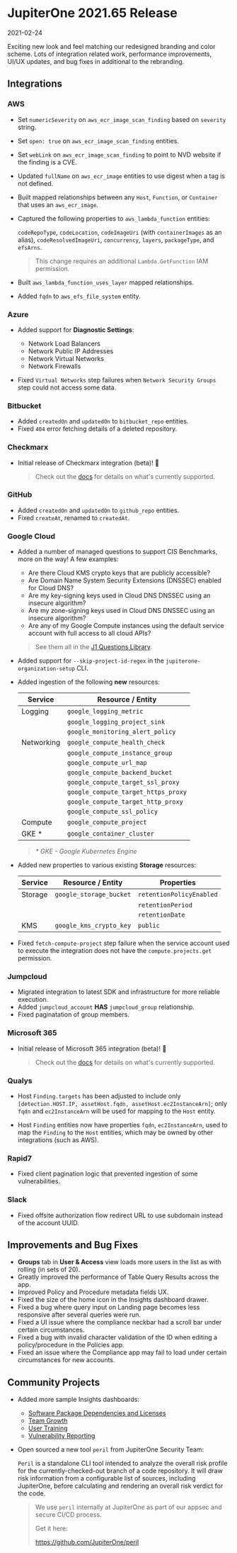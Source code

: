 # JupiterOne 2021.65 Release

2021-02-24

Exciting new look and feel matching our redesigned branding and color scheme.
Lots of integration related work, performance improvements, UI/UX updates, and
bug fixes in additional to the rebranding.
  
## Integrations

### AWS

- Set `numericSeverity` on `aws_ecr_image_scan_finding` based on `severity` string.

- Set `open: true` on `aws_ecr_image_scan_finding` entities.

- Set `webLink` on `aws_ecr_image_scan_finding` to point to NVD website if the finding is a CVE.

- Updated `fullName` on `aws_ecr_image` entities to use digest when a tag is not defined.

- Built mapped relationships between any `Host`, `Function`, or `Container` that uses an `aws_ecr_image`.

- Captured the following properties to `aws_lambda_function` entities:

  `codeRepoType`, `codeLocation`, `codeImageUri` (with `containerImages` as an
  alias), `codeResolvedImageUri`, `concurrency`, `layers`, `packageType`, and
  `efsArns`.
  
  > This change requires an additional `Lambda.GetFunction` IAM permission.

- Built `aws_lambda_function_uses_layer` mapped relationships.
  
- Added `fqdn` to `aws_efs_file_system` entity.

### Azure

- Added support for **Diagnostic Settings**:

  - Network Load Balancers
  - Network Public IP Addresses
  - Network Virtual Networks
  - Network Firewalls

- Fixed `Virtual Networks` step failures when `Network Security Groups` step could not access some data.

### Bitbucket

- Added `createdOn` and `updatedOn` to `bitbucket_repo` entities.
- Fixed `404` error fetching details of a deleted repository.

### Checkmarx

- Initial release of Checkmarx integration (beta)! 🎉

  > Check out the [docs](../docs/integrations/checkmarx/checkmarx.md) for details on
  > what's currently supported.

### GitHub

- Added `createdOn` and `updatedOn` to `github_repo` entities.
- Fixed `createAt`, renamed to `createdAt`.

### Google Cloud

- Added a number of managed questions to support CIS Benchmarks, more on the way! A few examples:

  - Are there Cloud KMS crypto keys that are publicly accessible?
  - Are Domain Name System Security Extensions (DNSSEC) enabled for Cloud DNS?
  - Are my key-signing keys used in Cloud DNS DNSSEC using an insecure algorithm?
  - Are my zone-signing keys used in Cloud DNS DNSSEC using an insecure algorithm?
  - Are any of my Google Compute instances using the default service account with full access to all cloud APIs?
  
  > See them all in the 
  > [J1 Questions Library](https://ask.us.jupiterone.io/filter?integrations=google_cloud&tagFilter=all).

- Added support for `--skip-project-id-regex` in the `jupiterone-organization-setup` CLI.
  
- Added ingestion of the following **new** resources:

  | Service    | Resource / Entity                      |
  | --         | --                                     |
  | Logging    | `google_logging_metric`                | 
  |            | `google_logging_project_sink`          |
  |            | `google_monitoring_alert_policy`       |
  | Networking | `google_compute_health_check`          |
  |            | `google_compute_instance_group`        |
  |            | `google_compute_url_map`               |
  |            | `google_compute_backend_bucket`        |
  |            | `google_compute_target_ssl_proxy`      |
  |            | `google_compute_target_https_proxy`    |
  |            | `google_compute_target_http_proxy`     |
  |            | `google_compute_ssl_policy`            |
  | Compute    | `google_compute_project`               |
  | GKE *      | `google_container_cluster`             |

  > _* GKE - Google Kubernetes Engine_

- Added new properties to various existing **Storage** resources:

  | Service    | Resource / Entity        | Properties               |
  | --         | --                       | --                       |
  | Storage    | `google_storage_bucket`  | `retentionPolicyEnabled` |
  |            |                          | `retentionPeriod`        |
  |            |                          | `retentionDate`          |
  | KMS        | `google_kms_crypto_key`  | `public`                 |

- Fixed `fetch-compute-project` step failure when the service account used to
  execute the integration does not have the `compute.projects.get` permission.

### Jumpcloud

- Migrated integration to latest SDK and infrastructure for more reliable execution.
- Added `jumpcloud_account` **HAS** `jumpcloud_group` relationship.
- Fixed paginatation of group members.

### Microsoft 365

- Initial release of Microsoft 365 integration (beta)! 🎉 
  
  > Check out the [docs](../docs/integrations/microsoft365/index.md) for details
  > on what's currently supported.

### Qualys

- Host `Finding.targets` has been adjusted to include only `[detection.HOST.IP,
  assetHost.fqdn, assetHost.ec2InstanceArn]`; only `fqdn` and `ec2InstanceArn`
  will be used for mapping to the `Host` entity.

- Host `Finding` entities now have properties `fqdn`, `ec2InstanceArn`, used to
  map the `Finding` to the `Host` entities, which may be owned by other
  integrations (such as AWS).

### Rapid7

- Fixed client pagination logic that prevented ingestion of some vulnerabilities.
  
### Slack

- Fixed offsite authorization flow redirect URL to use subdomain instead of the account UUID.

## Improvements and Bug Fixes

- **Groups** tab in **User & Access** view loads more users in the list as with rolling (in sets of 20).
- Greatly improved the performance of Table Query Results across the app.
- Improved Policy and Procedure metadata fields UX.
- Fixed the size of the home icon in the Insights dashboard drawer.
- Fixed a bug where query input on Landing page becomes less responsive after several queries were run.
- Fixed a UI issue where the compliance neckbar had a scroll bar under certain circumstances.
- Fixed a bug with invalid character validation of the ID when editing a policy/procedure in the Policies app.
- Fixed an issue where the Compliance app may fail to load under certain circumstances for new accounts.

## Community Projects

- Added more sample Insights dashboards: 

  - [Software Package Dependencies and Licenses](https://github.com/JupiterOne/insights-dashboards/blob/main/boards/code-deps-licenses)
  - [Team Growth](https://github.com/JupiterOne/insights-dashboards/blob/main/boards/team-growth)
  - [User Training](https://github.com/JupiterOne/insights-dashboards/blob/main/boards/user-training)
  - [Vulnerability Reporting](https://github.com/JupiterOne/insights-dashboards/blob/main/boards/vuln-reporting)

- Open sourced a new tool `peril` from JupiterOne Security Team:

  `Peril` is a standalone CLI tool intended to analyze the overall risk
  profile for the currently-checked-out branch of a code repository. It will
  draw risk information from a configurable list of sources, including
  JupiterOne, before calculating and rendering an overall risk verdict for the
  code.

  > We use `peril` internally at JupiterOne as part of our appsec and secure
  > CI/CD process. 
  > 
  > Get it here: 
  > 
  > <i class="fab fa-github"></i> https://github.com/JupiterOne/peril
